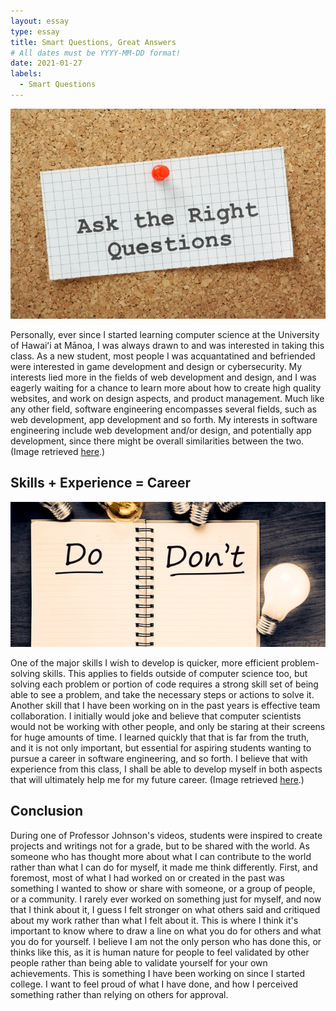 ```yaml
---
layout: essay
type: essay
title: Smart Questions, Great Answers
# All dates must be YYYY-MM-DD format!
date: 2021-01-27
labels:
  - Smart Questions
---
```


<img class="ui medium right floated image" src="../images/smart1.jpg">

Personally, ever since I started learning computer science at the University of Hawaiʻi at Mānoa, I was always drawn to and was interested in taking this class. As a new student, most people I was acquantatined and befriended were interested in game development and design or cybersecurity. My interests lied more in the fields of web development and design, and I was eagerly waiting for a chance to learn more about how to create high quality websites, and work on design aspects, and product management. Much like any other field, software engineering encompasses several fields, such as web development, app development and so forth. My interests in software engineering include web development and/or design, and potentially app development, since there might be overall similarities between the two. (Image retrieved  <a href="https://telebid-pro.com/how-to-ask-questions-the-smart-way/">here</a>.)

## Skills + Experience = Career

<img class="ui medium left floated image" src="../images/smart2.jpg">

One of the major skills I wish to develop is quicker, more efficient problem-solving skills. This applies to fields outside of computer science too, but solving each problem or portion of code requires a strong skill set of being able to see a problem, and take the necessary steps or actions to solve it. Another skill that I have been working on in the past years is effective team collaboration. I initially would joke and believe that computer scientists would not be working with other people, and only be staring at their screens for huge amounts of time. I learned quickly that that is far from the truth, and it is not only important, but essential for aspiring students wanting to pursue a career in software engineering, and so forth. I believe that with experience from this class, I shall be able to develop myself in both aspects that will ultimately help me for my future career. (Image retrieved  <a href="https://www.brightermonday.co.ug/blog/questions-for-interviewer/">here</a>.)


## Conclusion

During one of Professor Johnson's videos, students were inspired to create projects and writings not for a grade, but to be shared with the world. As someone who has thought more about what I can contribute to the world rather than what I can do for myself, it made me think differently. First, and foremost, most of what I had worked on or created in the past was something I wanted to show or share with someone, or a group of people, or a community. I rarely ever worked on something just for myself, and now that I think about it, I guess I felt stronger on what others said and critiqued about my work rather than what I felt about it. This is where I think it's important to know where to draw a line on what you do for others and what you do for yourself. I believe I am not the only person who has done this, or thinks like this, as it is human nature for people to feel validated by other people rather than being able to validate yourself for your own achievements. This is something I have been working on since I started college. I want to feel proud of what I have done, and how I perceived something rather than relying on others for approval.
